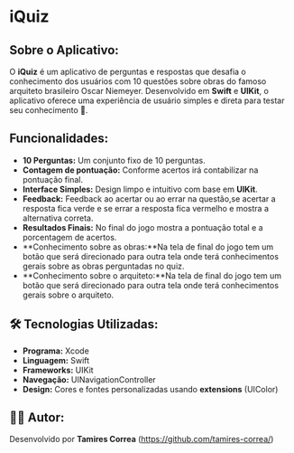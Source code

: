 # iQuiz

## **Sobre o Aplicativo:**

O **iQuiz** é um aplicativo de perguntas e respostas que desafia o conhecimento dos usuários com 10 questões sobre obras do famoso arquiteto brasileiro Oscar Niemeyer. Desenvolvido em **Swift** e **UIKit**, o aplicativo oferece uma experiência de usuário simples e direta para testar seu conhecimento 🧠.

## **Funcionalidades:**

* **10 Perguntas:** Um conjunto fixo de 10 perguntas.
* **Contagem de pontuação:** Conforme acertos irá contabilizar na pontuação final.
* **Interface Simples:** Design limpo e intuitivo com base em **UIKit**. 
* **Feedback:** Feedback ao acertar ou ao errar na questão,se acertar a resposta fica verde e se errar a resposta fica vermelho e mostra a alternativa correta.
* **Resultados Finais:** No final do jogo mostra a pontuação total e a porcentagem de acertos.
* **Conhecimento sobre as obras:**Na tela de final do jogo tem um botão que será direcionado para outra tela onde terá conhecimentos gerais sobre as obras perguntadas no quiz.
* **Conhecimento sobre o arquiteto:**Na tela de final do jogo tem um botão que será direcionado para outra tela onde terá conhecimentos gerais sobre o arquiteto.

## 🛠️ **Tecnologias Utilizadas:**

* **Programa:** Xcode
* **Linguagem:** Swift
* **Frameworks:** UIKit
* **Navegação:** UINavigationController
* **Design:** Cores e fontes personalizadas usando **extensions** (UIColor)

## 👩‍💻 **Autor:**

Desenvolvido por **Tamires Correa** (https://github.com/tamires-correa/)



